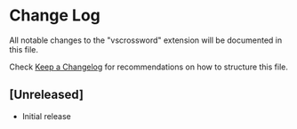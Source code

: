 # Change Log

All notable changes to the "vscrossword" extension will be documented in this file.

Check [Keep a Changelog](http://keepachangelog.com/) for recommendations on how to structure this file.

## [Unreleased]

- Initial release